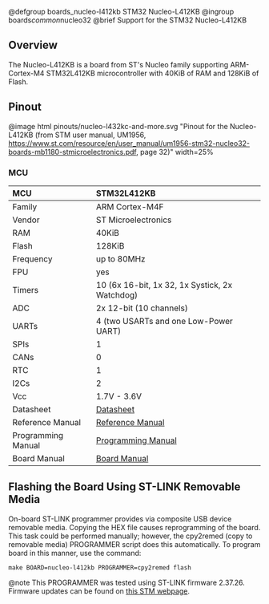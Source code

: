 @defgroup    boards_nucleo-l412kb STM32 Nucleo-L412KB
@ingroup     boards*common*nucleo32
@brief       Support for the STM32 Nucleo-L412KB

## Overview

The Nucleo-L412KB is a board from ST's Nucleo family supporting ARM-Cortex-M4
STM32L412KB microcontroller with 40KiB of RAM and 128KiB of Flash.

## Pinout

@image html pinouts/nucleo-l432kc-and-more.svg "Pinout for the Nucleo-L412KB (from STM user manual, UM1956, https://www.st.com/resource/en/user_manual/um1956-stm32-nucleo32-boards-mb1180-stmicroelectronics.pdf, page 32)" width=25%

### MCU

| MCU        |    STM32L412KB      |
|:---------- |:------------------- |
| Family     | ARM Cortex-M4F      |
| Vendor     | ST Microelectronics |
| RAM        | 40KiB               |
| Flash      | 128KiB              |
| Frequency  | up to 80MHz         |
| FPU        | yes                 |
| Timers     | 10 (6x 16-bit, 1x 32, 1x Systick, 2x Watchdog) |
| ADC        | 2x 12-bit (10 channels) |
| UARTs      | 4 (two USARTs and one Low-Power UART) |
| SPIs       | 1                   |
| CANs       | 0                   |
| RTC        | 1                   |
| I2Cs       | 2                   |
| Vcc        | 1.7V - 3.6V         |
| Datasheet  | [Datasheet](https://www.st.com/resource/en/datasheet/stm32l412c8.pdf) |
| Reference Manual | [Reference Manual](https://www.st.com/resource/en/reference_manual/rm0394-stm32l41xxx42xxx43xxx44xxx45xxx46xxx-advanced-armbased-32bit-mcus-stmicroelectronics.pdf)|
| Programming Manual | [Programming Manual](http://www.st.com/content/ccc/resource/technical/document/programming_manual/6c/3a/cb/e7/e4/ea/44/9b/DM00046982.pdf/files/DM00046982.pdf/jcr:content/translations/en.DM00046982.pdf) |
| Board Manual | [Board Manual](https://www.st.com/resource/en/user_manual/um1956-stm32-nucleo32-boards-mb1180-stmicroelectronics.pdf) |

## Flashing the Board Using ST-LINK Removable Media

On-board ST-LINK programmer provides via composite USB device removable media.
Copying the HEX file causes reprogramming of the board. This task
could be performed manually; however, the cpy2remed (copy to removable
media) PROGRAMMER script does this automatically. To program board in
this manner, use the command:
```
make BOARD=nucleo-l412kb PROGRAMMER=cpy2remed flash
```
@note This PROGRAMMER was tested using ST-LINK firmware 2.37.26. Firmware updates
      can be found on [this STM webpage](https://www.st.com/en/development-tools/stsw-link007.html).
